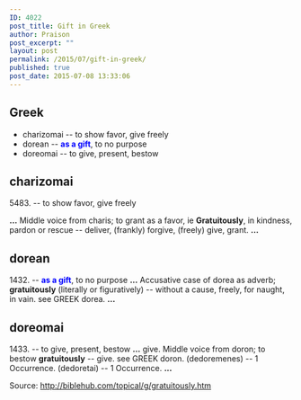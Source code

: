 ```yaml
---
ID: 4022
post_title: Gift in Greek
author: Praison
post_excerpt: ""
layout: post
permalink: /2015/07/gift-in-greek/
published: true
post_date: 2015-07-08 13:33:06
---
```

<h2 class="vheading2">Greek</h2>
<ul>
	<li class="vheading2">charizomai -- to show favor, give freely</li>
	<li class="vheading2">dorean -- <span style="color: #0000ff;"><strong>as a gift</strong></span>, to no purpose</li>
	<li class="vheading2">doreomai -- to give, present, bestow</li>
</ul>
<h2><span class="l">charizomai </span></h2>
<span class="l">5483. -- to show favor, give freely</span>

<b>...</b> Middle voice from charis; to grant as a favor, ie <b>Gratuitously</b>, in kindness, pardon
or rescue -- deliver, (frankly) forgive, (freely) give, grant. <b>...</b>
<h2><span class="l">dorean </span></h2>
<span class="l">1432. -- <span style="color: #0000ff;"><strong>as a gift</strong></span>, to no purpose</span>
<b>...</b> Accusative case of dorea as adverb; <b>gratuitously</b> (literally or figuratively) --
without a cause, freely, for naught, in vain. see GREEK dorea. <b>...</b>
<h2><span class="l">doreomai </span></h2>
<span class="l">1433. -- to give, present, bestow</span>
<b>...</b> give. Middle voice from doron; to bestow <b>gratuitously</b> -- give. see GREEK doron.
(dedoremenes) -- 1 Occurrence. (dedoretai) -- 1 Occurrence. <b>...</b>

Source: <a href="http://biblehub.com/topical/g/gratuitously.htm">http://biblehub.com/topical/g/gratuitously.htm</a>
